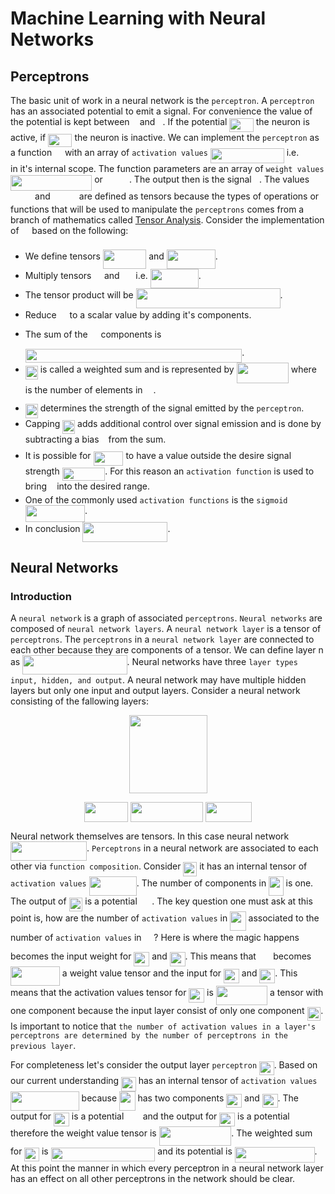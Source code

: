 # Machine Learning with Neural Networks

## Perceptrons

The basic unit of work in a neural network is the `perceptron`. A `perceptron` has an associated potential to emit a signal. For convenience the value of the potential is kept between <img src="/tex/29632a9bf827ce0200454dd32fc3be82.svg?invert_in_darkmode&sanitize=true" align=middle width=8.219209349999991pt height=21.18721440000001pt/> and <img src="/tex/034d0a6be0424bffe9a6e7ac9236c0f5.svg?invert_in_darkmode&sanitize=true" align=middle width=8.219209349999991pt height=21.18721440000001pt/>. If the potential <img src="/tex/012b36279aac832bdad672ff18d4243a.svg?invert_in_darkmode&sanitize=true" align=middle width=38.40740639999999pt height=21.18721440000001pt/> the neuron is active, if <img src="/tex/c9bb81328f293e18596280dfb95dd631.svg?invert_in_darkmode&sanitize=true" align=middle width=38.40740639999999pt height=21.18721440000001pt/> the neuron is inactive. We can implement the `perceptron` as a function <img src="/tex/df5a289587a2f0247a5b97c1e8ac58ca.svg?invert_in_darkmode&sanitize=true" align=middle width=12.83677559999999pt height=22.465723500000017pt/> with an array of `activation values` <img src="/tex/8a3231c98df6eafb822b8b2c14dc3f97.svg?invert_in_darkmode&sanitize=true" align=middle width=117.88258679999998pt height=24.65753399999998pt/> i.e. <img src="/tex/46ba15cae98b59904b6ca6b625b68e28.svg?invert_in_darkmode&sanitize=true" align=middle width=35.08012364999999pt height=14.15524440000002pt/>  in it's internal scope. The function parameters are an array of `weight values` <img src="/tex/31291bd296fcc0ad119638b272e094e7.svg?invert_in_darkmode&sanitize=true" align=middle width=130.20000345pt height=24.65753399999998pt/> or <img src="/tex/9f0bfc20948e9822b9fad9c7c0101985.svg?invert_in_darkmode&sanitize=true" align=middle width=38.159477399999986pt height=14.15524440000002pt/>. The output then is the signal <img src="/tex/2ec6e630f199f589a2402fdf3e0289d5.svg?invert_in_darkmode&sanitize=true" align=middle width=8.270567249999992pt height=14.15524440000002pt/>. The values <img src="/tex/46ba15cae98b59904b6ca6b625b68e28.svg?invert_in_darkmode&sanitize=true" align=middle width=35.08012364999999pt height=14.15524440000002pt/> and <img src="/tex/9f0bfc20948e9822b9fad9c7c0101985.svg?invert_in_darkmode&sanitize=true" align=middle width=38.159477399999986pt height=14.15524440000002pt/> are defined as tensors because the types of operations or functions that will be used to manipulate the `perceptrons` comes from a branch of mathematics called [Tensor Analysis](https://en.wikipedia.org/wiki/Tensor_calculus). Consider the implementation of <img src="/tex/df5a289587a2f0247a5b97c1e8ac58ca.svg?invert_in_darkmode&sanitize=true" align=middle width=12.83677559999999pt height=22.465723500000017pt/> based on the following:

* We define tensors <img src="/tex/8bdd0d211d83d7197dcb2bf67dae4386.svg?invert_in_darkmode&sanitize=true" align=middle width=69.32654684999999pt height=31.141535699999984pt/> and <img src="/tex/a609488241ae292f72e220eb1be3c4c2.svg?invert_in_darkmode&sanitize=true" align=middle width=77.88534435pt height=31.141535699999984pt/>.
* Multiply tensors <img src="/tex/6c9593d82fc74cb581359f835452e977.svg?invert_in_darkmode&sanitize=true" align=middle width=12.55717814999999pt height=31.141535699999984pt/> and <img src="/tex/b92ac9c04c031ed7cddd215260ac9b30.svg?invert_in_darkmode&sanitize=true" align=middle width=17.80826024999999pt height=31.141535699999984pt/> i.e. <img src="/tex/c04c69c1055e74987278fa4398254dd6.svg?invert_in_darkmode&sanitize=true" align=middle width=76.85130254999999pt height=31.141535699999984pt/>.
* The tensor product will be <img src="/tex/568fe2dced1a73a3f74d872bf21d3be0.svg?invert_in_darkmode&sanitize=true" align=middle width=230.87020439999998pt height=31.141535699999984pt/>.
* Reduce <img src="/tex/108c8d1c66f6974b9e54c8e9674ca238.svg?invert_in_darkmode&sanitize=true" align=middle width=12.92464304999999pt height=31.141535699999984pt/> to a scalar value by adding it's components.
* The sum of the <img src="/tex/108c8d1c66f6974b9e54c8e9674ca238.svg?invert_in_darkmode&sanitize=true" align=middle width=12.92464304999999pt height=31.141535699999984pt/> components is <img src="/tex/5187d90814d670a3ed3dee4f4b418807.svg?invert_in_darkmode&sanitize=true" align=middle width=346.3807660499999pt height=22.465723500000017pt/>.
* <img src="/tex/551ec4bb1977e368d324ef42c4ef766e.svg?invert_in_darkmode&sanitize=true" align=middle width=19.899247499999987pt height=22.465723500000017pt/> is called a weighted sum  and is represented by <img src="/tex/eb4a66cd60fcb7fd335345c273da12ab.svg?invert_in_darkmode&sanitize=true" align=middle width=83.21478164999999pt height=32.51169900000002pt/> where <img src="/tex/63bb9849783d01d91403bc9a5fea12a2.svg?invert_in_darkmode&sanitize=true" align=middle width=9.075367949999992pt height=22.831056599999986pt/> is the number of elements in <img src="/tex/108c8d1c66f6974b9e54c8e9674ca238.svg?invert_in_darkmode&sanitize=true" align=middle width=12.92464304999999pt height=31.141535699999984pt/>.
* <img src="/tex/72a8c3544b60e70e9af83b6202f1d1f7.svg?invert_in_darkmode&sanitize=true" align=middle width=19.899247499999987pt height=22.465723500000017pt/> determines the strength of the signal emitted by the `perceptron`.
* Capping <img src="/tex/72a8c3544b60e70e9af83b6202f1d1f7.svg?invert_in_darkmode&sanitize=true" align=middle width=19.899247499999987pt height=22.465723500000017pt/> adds additional control over signal emission and is done by subtracting a bias <img src="/tex/4bdc8d9bcfb35e1c9bfb51fc69687dfc.svg?invert_in_darkmode&sanitize=true" align=middle width=7.054796099999991pt height=22.831056599999986pt/> from the sum.
* It is possible for <img src="/tex/a15ed02692768e127f845e4d76374049.svg?invert_in_darkmode&sanitize=true" align=middle width=47.86712369999999pt height=22.831056599999986pt/> to have a value outside the desire signal strength <img src="/tex/a05f09f794b3ed2f38eb678dc04b450a.svg?invert_in_darkmode&sanitize=true" align=middle width=68.54424719999999pt height=21.18721440000001pt/>. For this reason an `activation function` is used to bring <img src="/tex/2ec6e630f199f589a2402fdf3e0289d5.svg?invert_in_darkmode&sanitize=true" align=middle width=8.270567249999992pt height=14.15524440000002pt/> into the desired range.
* One of the  commonly used `activation functions` is the `sigmoid` <img src="/tex/23c2e593354a49d6159a7b521a41f2ff.svg?invert_in_darkmode&sanitize=true" align=middle width=95.16736844999998pt height=27.77565449999998pt/>.
* In conclusion <img src="/tex/6d136b281bb2acf64aa7b8f22fe0ba14.svg?invert_in_darkmode&sanitize=true" align=middle width=135.98351085pt height=31.141535699999984pt/>.

## Neural Networks

### Introduction

A `neural network` is a graph of associated `perceptrons`. `Neural networks` are composed of `neural network layers`. A `neural network layer` is a tensor of `perceptrons`. The `perceptrons` in a `neural network layer` are connected to each other because they are components of a tensor. We can define layer n as <img src="/tex/21ec0f7c7be033a755c8d561b9ab2842.svg?invert_in_darkmode&sanitize=true" align=middle width=167.3933712pt height=31.141535699999984pt/>. Neural networks have three `layer types input, hidden, and output`. A neural network  may have multiple hidden layers but only one input and output layers. Consider a neural network consisting of the fallowing layers:

<div align="center">
<div>
<img with=125 height=125 src="img/simple_nn.svg"/>
</div>
<div>

<img src="/tex/9b10f91822afbf5be4cefeacc35b17ae.svg?invert_in_darkmode&sanitize=true" align=middle width=70.28910404999999pt height=31.141535699999984pt/>  <img src="/tex/5ef91ad474a3f576e1b87884e30b3cb0.svg?invert_in_darkmode&sanitize=true" align=middle width=115.86194895pt height=31.141535699999984pt/>  <img src="/tex/fb44c96eb90a025b1d144ea7f7fc42ae.svg?invert_in_darkmode&sanitize=true" align=middle width=73.96450709999998pt height=31.141535699999984pt/>

</div>
</div>

Neural network themselves are tensors. In this case neural network <img src="/tex/7db884798ecc73c9bba043881409781b.svg?invert_in_darkmode&sanitize=true" align=middle width=122.07730094999997pt height=31.141535699999984pt/>. `Perceptrons` in a neural network are associated to each other via `function composition`. Consider <img src="/tex/6abb365fad186c6e2bbfa9783072fe89.svg?invert_in_darkmode&sanitize=true" align=middle width=21.75709304999999pt height=22.465723500000017pt/> it has an internal tensor of `activation values` <img src="/tex/d3c8ec4c3897e5a12784aab039c196c2.svg?invert_in_darkmode&sanitize=true" align=middle width=76.11870255pt height=31.141535699999984pt/>. The number of components in <img src="/tex/a0638f9c12d15dc1c92d324151064311.svg?invert_in_darkmode&sanitize=true" align=middle width=23.53224389999999pt height=31.141535699999984pt/> is one. The output of <img src="/tex/6abb365fad186c6e2bbfa9783072fe89.svg?invert_in_darkmode&sanitize=true" align=middle width=21.75709304999999pt height=22.465723500000017pt/> is a potential <img src="/tex/e18e054e2d963f4a4d6225355036b639.svg?invert_in_darkmode&sanitize=true" align=middle width=19.474012799999993pt height=14.15524440000002pt/>. The key question one must ask at this point is, how are the number of `activation values` in <img src="/tex/4e9bc937eb9b385a1891ea5866bb9463.svg?invert_in_darkmode&sanitize=true" align=middle width=25.43581589999999pt height=31.141535699999984pt/> associated to the number of `activation values` in <img src="/tex/533c4a66a96bb16af3cb7da1a9f9b598.svg?invert_in_darkmode&sanitize=true" align=middle width=15.838142099999992pt height=31.141535699999984pt/>? Here is where the magic happens <img src="/tex/e18e054e2d963f4a4d6225355036b639.svg?invert_in_darkmode&sanitize=true" align=middle width=19.474012799999993pt height=14.15524440000002pt/> becomes the input weight for <img src="/tex/0ef7292e4c2074cde496f21400c2fb71.svg?invert_in_darkmode&sanitize=true" align=middle width=24.80222084999999pt height=22.465723500000017pt/> and <img src="/tex/7db08e494b0537210daf4ebb9fc5dffb.svg?invert_in_darkmode&sanitize=true" align=middle width=24.80222084999999pt height=22.465723500000017pt/>. This means that <img src="/tex/e18e054e2d963f4a4d6225355036b639.svg?invert_in_darkmode&sanitize=true" align=middle width=19.474012799999993pt height=14.15524440000002pt/> becomes <img src="/tex/0c2385783fe94439987bb7421f6e8dc4.svg?invert_in_darkmode&sanitize=true" align=middle width=78.89643464999999pt height=31.141535699999984pt/> a weight value tensor and the input for <img src="/tex/0ef7292e4c2074cde496f21400c2fb71.svg?invert_in_darkmode&sanitize=true" align=middle width=24.80222084999999pt height=22.465723500000017pt/> and <img src="/tex/7db08e494b0537210daf4ebb9fc5dffb.svg?invert_in_darkmode&sanitize=true" align=middle width=24.80222084999999pt height=22.465723500000017pt/>. This means that the activation values tensor for <img src="/tex/0ef7292e4c2074cde496f21400c2fb71.svg?invert_in_darkmode&sanitize=true" align=middle width=24.80222084999999pt height=22.465723500000017pt/> is <img src="/tex/779dea4eab1f92036f9f664a299c4283.svg?invert_in_darkmode&sanitize=true" align=middle width=82.20899114999999pt height=31.141535699999984pt/> a tensor with one component because the input layer consist of only one component <img src="/tex/6abb365fad186c6e2bbfa9783072fe89.svg?invert_in_darkmode&sanitize=true" align=middle width=21.75709304999999pt height=22.465723500000017pt/>. Is important to notice that `the number of activation values in a layer's perceptrons are determined by the number of perceptrons in the previous layer`.

For completeness let's consider the output layer `perceptron` <img src="/tex/6d91e89f6ae4bcd1e7056e64d3e3cb61.svg?invert_in_darkmode&sanitize=true" align=middle width=23.59479704999999pt height=22.465723500000017pt/>. Based on our current understanding <img src="/tex/6d91e89f6ae4bcd1e7056e64d3e3cb61.svg?invert_in_darkmode&sanitize=true" align=middle width=23.59479704999999pt height=22.465723500000017pt/> has an internal tensor of `activation values` <img src="/tex/242ea210b6817042e03c419d7d81f000.svg?invert_in_darkmode&sanitize=true" align=middle width=109.65218384999999pt height=31.141535699999984pt/> because <img src="/tex/4e9bc937eb9b385a1891ea5866bb9463.svg?invert_in_darkmode&sanitize=true" align=middle width=25.43581589999999pt height=31.141535699999984pt/> has two components <img src="/tex/0ef7292e4c2074cde496f21400c2fb71.svg?invert_in_darkmode&sanitize=true" align=middle width=24.80222084999999pt height=22.465723500000017pt/> and <img src="/tex/7db08e494b0537210daf4ebb9fc5dffb.svg?invert_in_darkmode&sanitize=true" align=middle width=24.80222084999999pt height=22.465723500000017pt/>. The output for <img src="/tex/0ef7292e4c2074cde496f21400c2fb71.svg?invert_in_darkmode&sanitize=true" align=middle width=24.80222084999999pt height=22.465723500000017pt/> is a potential <img src="/tex/f2c41641f126a8d3b7a9b24b89185346.svg?invert_in_darkmode&sanitize=true" align=middle width=22.51914059999999pt height=14.15524440000002pt/> and the output for <img src="/tex/7db08e494b0537210daf4ebb9fc5dffb.svg?invert_in_darkmode&sanitize=true" align=middle width=24.80222084999999pt height=22.465723500000017pt/> is a potential <img src="/tex/42d5fd37ed216df9ac993061a1972185.svg?invert_in_darkmode&sanitize=true" align=middle width=22.51914059999999pt height=14.15524440000002pt/> therefore the weight value tensor is <img src="/tex/4b4a9dab3fc7ce7366f50e4e4c3b875b.svg?invert_in_darkmode&sanitize=true" align=middle width=115.63365659999998pt height=31.141535699999984pt/>. The weighted sum for <img src="/tex/6d91e89f6ae4bcd1e7056e64d3e3cb61.svg?invert_in_darkmode&sanitize=true" align=middle width=23.59479704999999pt height=22.465723500000017pt/> is <img src="/tex/d607a841b6980dc90f4755055c478778.svg?invert_in_darkmode&sanitize=true" align=middle width=166.73567789999998pt height=22.465723500000017pt/> and its potential is <img src="/tex/8f189c431a85e64fff451db30183bff2.svg?invert_in_darkmode&sanitize=true" align=middle width=127.72780019999999pt height=24.65753399999998pt/>. At this point the manner in which every perceptron in a neural network layer has an effect on all other perceptrons in the network should be clear.

